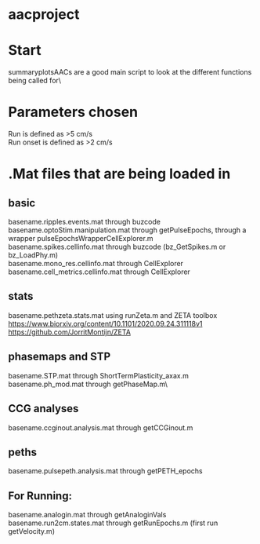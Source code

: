 # aacproject

# Start
summaryplotsAACs are a good main script to look at the different functions being called for\

# Parameters chosen
Run is defined as >5 cm/s\
Run onset is defined as >2 cm/s

# .Mat files that are being loaded in

## basic
basename.ripples.events.mat through buzcode\
basename.optoStim.manipulation.mat through getPulseEpochs, through a wrapper pulseEpochsWrapperCellExplorer.m\
basename.spikes.cellinfo.mat through buzcode (bz_GetSpikes.m or bz_LoadPhy.m)\
basename.mono_res.cellinfo.mat through CellExplorer\
basename.cell_metrics.cellinfo.mat through CellExplorer

## stats
basename.pethzeta.stats.mat using runZeta.m and ZETA toolbox \
<a href="https://www.biorxiv.org/content/10.1101/2020.09.24.311118v1">https://www.biorxiv.org/content/10.1101/2020.09.24.311118v1</a>\
<a href="https://github.com/JorritMontijn/ZETA">https://github.com/JorritMontijn/ZETA</a>


## phasemaps and STP
basename.STP.mat through ShortTermPlasticity_axax.m\
basename.ph_mod.mat through getPhaseMap.m\

## CCG analyses
basename.ccginout.analysis.mat through getCCGinout.m

## peths
basename.pulsepeth.analysis.mat through getPETH_epochs

## For Running:
basename.analogin.mat through getAnaloginVals\
basename.run2cm.states.mat through getRunEpochs.m (first run getVelocity.m)

